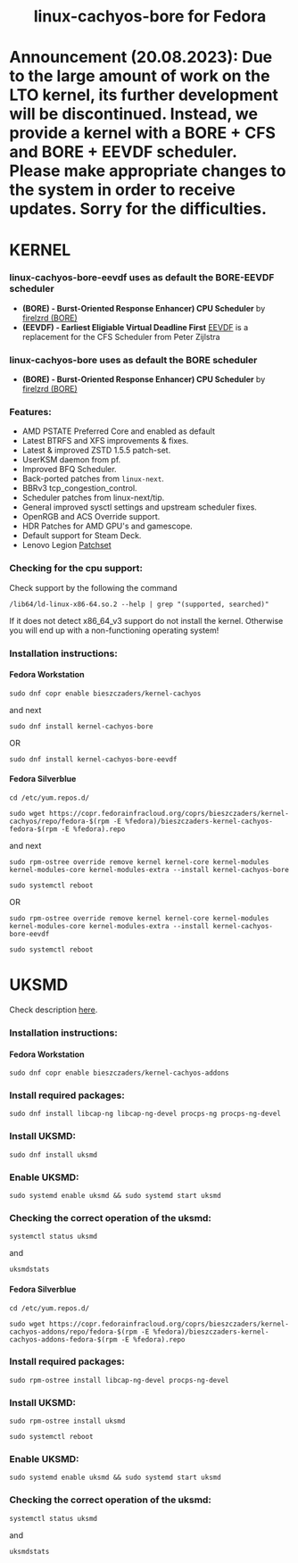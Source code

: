 <div align="center">
 
  <h1 align="center">linux-cachyos-bore for Fedora</h1>
</div>

# Announcement (20.08.2023): Due to the large amount of work on the LTO kernel, its further development will be discontinued. Instead, we provide a kernel with a BORE + CFS and BORE + EEVDF scheduler. Please make appropriate changes to the system in order to receive updates. Sorry for the difficulties.

# KERNEL

### linux-cachyos-bore-eevdf uses as default the BORE-EEVDF scheduler
- **(BORE) - Burst-Oriented Response Enhancer) CPU Scheduler** by [firelzrd (BORE)](https://github.com/firelzrd/bore-scheduler/tree/main/patches/linux-6.5-eevdf-bore)
- **(EEVDF) - Earliest Eligiable Virtual Deadline First** [EEVDF](https://lwn.net/Articles/927530/) is a replacement for the CFS Scheduler from Peter Zijlstra

### linux-cachyos-bore uses as default the BORE scheduler
- **(BORE) - Burst-Oriented Response Enhancer) CPU Scheduler** by [firelzrd (BORE)](https://github.com/firelzrd/bore-scheduler/tree/main/patches/linux-6.4-bore)

### Features:
- AMD PSTATE Preferred Core and enabled as default
- Latest BTRFS and XFS improvements & fixes.
- Latest & improved ZSTD 1.5.5 patch-set.
- UserKSM daemon from pf.
- Improved BFQ Scheduler.
- Back-ported patches from `linux-next`.
- BBRv3 tcp_congestion_control.
- Scheduler patches from linux-next/tip.
- General improved sysctl settings and upstream scheduler fixes.
- OpenRGB and ACS Override support.
- HDR Patches for AMD GPU's and gamescope.
- Default support for Steam Deck.
- Lenovo Legion [Patchset](https://github.com/johnfanv2/LenovoLegionLinux)

### Checking for the cpu support:
Check support by the following the command
```
/lib64/ld-linux-x86-64.so.2 --help | grep "(supported, searched)"

```
If it does not detect x86_64_v3 support do not install the kernel. Otherwise you will end up with a non-functioning operating system! 

### Installation instructions:

#### Fedora Workstation

```
sudo dnf copr enable bieszczaders/kernel-cachyos
```

and next

```
sudo dnf install kernel-cachyos-bore
```

OR
```
sudo dnf install kernel-cachyos-bore-eevdf
```

#### Fedora Silverblue

```
cd /etc/yum.repos.d/

sudo wget https://copr.fedorainfracloud.org/coprs/bieszczaders/kernel-cachyos/repo/fedora-$(rpm -E %fedora)/bieszczaders-kernel-cachyos-fedora-$(rpm -E %fedora).repo
```

and next

```
sudo rpm-ostree override remove kernel kernel-core kernel-modules kernel-modules-core kernel-modules-extra --install kernel-cachyos-bore

sudo systemctl reboot
```

OR
```
sudo rpm-ostree override remove kernel kernel-core kernel-modules kernel-modules-core kernel-modules-extra --install kernel-cachyos-bore-eevdf

sudo systemctl reboot
```

# UKSMD

Check description [here](https://github.com/CachyOS/uksmd).

### Installation instructions:

#### Fedora Workstation

```
sudo dnf copr enable bieszczaders/kernel-cachyos-addons
```

### Install required packages:

```
sudo dnf install libcap-ng libcap-ng-devel procps-ng procps-ng-devel
```

### Install UKSMD:

```
sudo dnf install uksmd
```

### Enable UKSMD:

```
sudo systemd enable uksmd && sudo systemd start uksmd
```

### Checking the correct operation of the uksmd:

```
systemctl status uksmd
```

and

```
uksmdstats
```

#### Fedora Silverblue

```
cd /etc/yum.repos.d/

sudo wget https://copr.fedorainfracloud.org/coprs/bieszczaders/kernel-cachyos-addons/repo/fedora-$(rpm -E %fedora)/bieszczaders-kernel-cachyos-addons-fedora-$(rpm -E %fedora).repo
```

### Install required packages:

```
sudo rpm-ostree install libcap-ng-devel procps-ng-devel
```

### Install UKSMD:

```
sudo rpm-ostree install uksmd

sudo systemctl reboot
```

### Enable UKSMD:

```
sudo systemd enable uksmd && sudo systemd start uksmd
```

### Checking the correct operation of the uksmd:

```
systemctl status uksmd
```

and

```
uksmdstats
```
